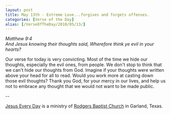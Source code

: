 ```yaml
---
layout: post
title: May 13th - Extreme Love...forgives and forgets offenses.
categories: [Verse of the Day]
alias: [/VerseOfTheDay/2010/05/13/]
---
```


_Matthew 9:4  
And Jesus knowing their thoughts said, Wherefore think ye evil in
your hearts?_

Our verse for today is very convicting. Most of the time we hide
our thoughts, especially the evil ones, from people. We don't stop to
think that we can't hide our thoughts from God. Imagine if your
thoughts were written above your head for all to read. Would you work
more at casting down those evil thoughts? Thank you God, for your
mercy in our lives, and help us not to embrace any thought that we
would not want to be made public.

 --

<a href=http://jesuseveryday.net>Jesus Every Day</a> is a ministry of <a href=http://rodgersbaptist.net>Rodgers Baptist Church</a> in Garland, Texas.
